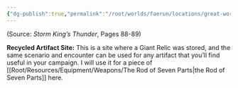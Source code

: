 ```yaml
---
{"dg-publish":true,"permalink":"/root/worlds/faerun/locations/great-worm-cavern/"}
---
```



(Source: *Storm King’s Thunder*, Pages 88-89)

**Recycled Artifact Site:** This is a site where a Giant Relic was stored, and the same scenario and encounter can be used for any artifact that you’ll find useful in your campaign. I will use it for a piece of [[Root/Resources/Equipment/Weapons/The Rod of Seven Parts\|the Rod of Seven Parts]] here.
